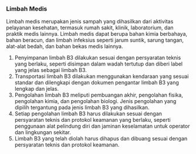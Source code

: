 

### Limbah Medis
Limbah medis merupakan jenis sampah yang dihasilkan dari aktivitas pelayanan kesehatan, termasuk rumah sakit, klinik, laboratorium, dan praktik medis lainnya. Limbah medis dapat berupa bahan kimia berbahaya, bahan beracun, dan limbah infeksius seperti jarum suntik, sarung tangan, alat-alat bedah, dan bahan bekas medis lainnya.

1. Penyimpanan limbah B3 dilakukan sesuai dengan persyaratan teknis yang berlaku, seperti disimpan dalam wadah tertutup dan diberi label yang jelas sebagai limbah B3.
2. Transportasi limbah B3 dilakukan menggunakan kendaraan yang sesuai standar dan dilengkapi dengan dokumen pengantar limbah B3 yang lengkap dan jelas.
3. Pengolahan limbah B3 meliputi pembuangan akhir, pengolahan fisika, pengolahan kimia, dan pengolahan biologi. Jenis pengolahan yang dipilih tergantung pada jenis limbah B3 yang dihasilkan.
4. Setiap pengolahan limbah B3 harus dilakukan sesuai dengan persyaratan teknis dan protokol keamanan yang berlaku, seperti penggunaan alat pelindung diri dan jaminan keselamatan untuk operator dan lingkungan sekitar.
5. Limbah B3 yang telah diolah harus dihapus dan dibuang sesuai dengan persyaratan teknis dan protokol keamanan.
